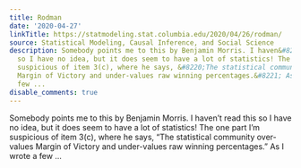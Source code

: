 ```yaml
---
title: Rodman
date: '2020-04-27'
linkTitle: https://statmodeling.stat.columbia.edu/2020/04/26/rodman/
source: Statistical Modeling, Causal Inference, and Social Science
description: Somebody points me to this by Benjamin Morris. I haven&#8217;t read this
  so I have no idea, but it does seem to have a lot of statistics! The one part I&#8217;m
  suspicious of item 3(c), where he says, &#8220;The statistical community over-values
  Margin of Victory and under-values raw winning percentages.&#8221; As I wrote a
  few ...
disable_comments: true
---
```

Somebody points me to this by Benjamin Morris. I haven&#8217;t read this so I have no idea, but it does seem to have a lot of statistics! The one part I&#8217;m suspicious of item 3(c), where he says, &#8220;The statistical community over-values Margin of Victory and under-values raw winning percentages.&#8221; As I wrote a few ...